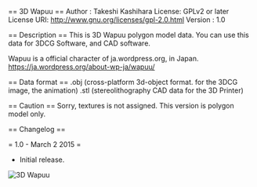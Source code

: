== 3D Wapuu ==
Author : Takeshi Kashihara
License: GPLv2 or later
License URI: http://www.gnu.org/licenses/gpl-2.0.html
Version : 1.0

== Description ==
This is 3D Wapuu polygon model data.
You can use this data for 3DCG Software, and CAD software.

Wapuu is a official character of ja.wordpress.org, in Japan.
https://ja.wordpress.org/about-wp-ja/wapuu/

== Data format ==
.obj (cross-platform 3d-object format. for the 3DCG image, the animation)
.stl (stereolithography CAD data for the 3D Printer)


== Caution ==
Sorry, textures is not assigned.
This version is polygon model only.

== Changelog ==

= 1.0 - March 2 2015 =
* Initial release.


![3D Wapuu](https://github.com/kassy000/3d-wapuu/images/wapuu.png)